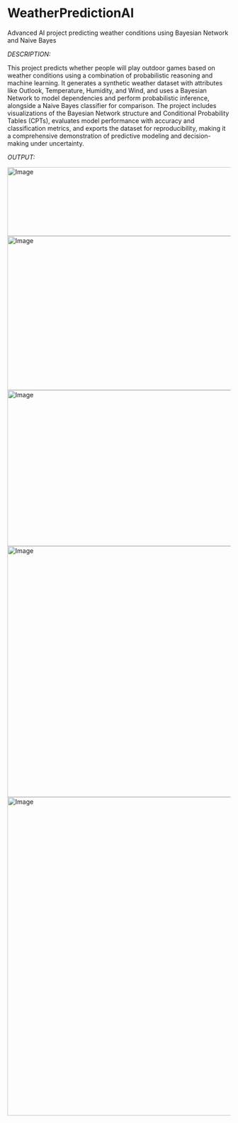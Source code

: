 # WeatherPredictionAI
Advanced AI project predicting weather conditions using Bayesian Network and Naive Bayes

*DESCRIPTION:*

This project predicts whether people will play outdoor games based on weather conditions using a combination of probabilistic reasoning and machine learning. It generates a synthetic weather dataset with attributes like Outlook, Temperature, Humidity, and Wind, and uses a Bayesian Network to model dependencies and perform probabilistic inference, alongside a Naive Bayes classifier for comparison. The project includes visualizations of the Bayesian Network structure and Conditional Probability Tables (CPTs), evaluates model performance with accuracy and classification metrics, and exports the dataset for reproducibility, making it a comprehensive demonstration of predictive modeling and decision-making under uncertainty.

*OUTPUT:*

<img width="682" height="155" alt="Image" src="https://github.com/user-attachments/assets/3bd5c711-2497-40d8-8c2c-f396076c2c4e" />

<img width="571" height="347" alt="Image" src="https://github.com/user-attachments/assets/5b850700-56cd-46df-a205-59c3f8de85e1" />

<img width="628" height="351" alt="Image" src="https://github.com/user-attachments/assets/2e85fd23-3f76-4498-b9ca-2afafe6dee25" />

<img width="869" height="565" alt="Image" src="https://github.com/user-attachments/assets/ccd0529d-af25-4d36-bae4-299c0480cb76" />

<img width="1362" height="717" alt="Image" src="https://github.com/user-attachments/assets/ecf0c37e-5b2a-41c4-b205-a511f461861e" />
